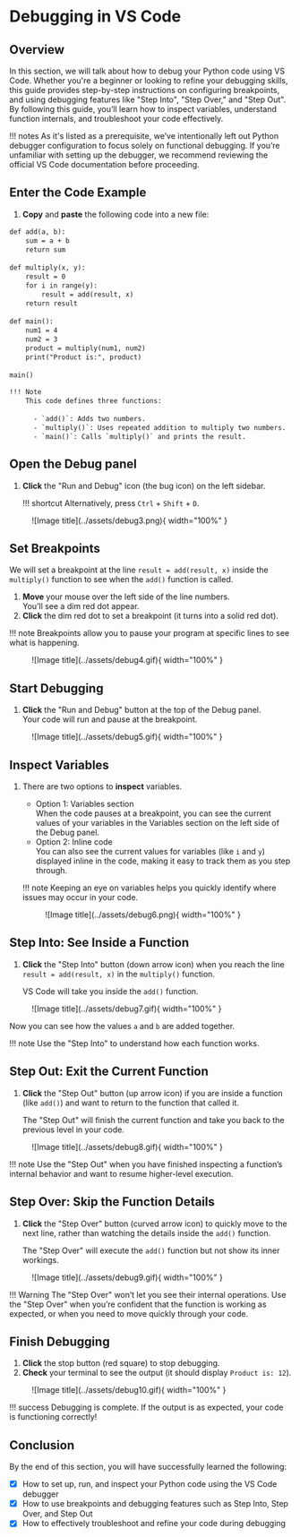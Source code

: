 # Debugging in VS Code

## Overview
In this section, we will talk about how to debug your Python code using VS Code. Whether you're a beginner or looking to refine your debugging skills, this guide provides step-by-step instructions on configuring breakpoints, and using debugging features like "Step Into", "Step Over," and "Step Out". By following this guide, you’ll learn how to inspect variables, understand function internals, and troubleshoot your code effectively.

!!! notes
    As it's listed as a prerequisite, we’ve intentionally left out Python debugger configuration to focus solely on functional debugging. If you’re unfamiliar with setting up the debugger, we recommend reviewing the official VS Code documentation before proceeding.



## Enter the Code Example

1. <span >**Copy**</span> and <span >**paste**</span> the following code into a new file:
``` { .py }
def add(a, b):
    sum = a + b
    return sum

def multiply(x, y):
    result = 0
    for i in range(y):
        result = add(result, x)
    return result

def main():
    num1 = 4
    num2 = 3
    product = multiply(num1, num2)
    print("Product is:", product)

main()
```

    !!! Note
        This code defines three functions:

          - `add()`: Adds two numbers.
          - `multiply()`: Uses repeated addition to multiply two numbers.
          - `main()`: Calls `multiply()` and prints the result.

## Open the Debug panel

1. <span >**Click**</span> the "Run and Debug" icon (the bug icon) on the left sidebar.

    !!! shortcut
        Alternatively, press `Ctrl` + `Shift` + `D`. 

<figure markdown="span">
  ![Image title](../assets/debug3.png){ width="100%" }
</figure>


## Set Breakpoints
We will set a breakpoint at the line `result = add(result, x)` inside the `multiply()` function to see when the `add()` function is called.

1. <span >**Move**</span> your mouse over the left side of the line numbers. <br>You’ll see a dim red dot appear. 
2. <span >**Click**</span> the dim red dot to set a breakpoint (it turns into a solid red dot).

!!! note
    Breakpoints allow you to pause your program at specific lines to see what is happening.


<figure markdown="span">
  ![Image title](../assets/debug4.gif){ width="100%" }
</figure>


## Start Debugging
1. <span >**Click**</span> the "Run and Debug" button at the top of the Debug panel. <br>Your code will run and pause at the breakpoint.

<figure markdown="span">
  ![Image title](../assets/debug5.gif){ width="100%" }
</figure>


## Inspect Variables
1. There are two options to <span >**inspect**</span> variables. 

    - Option 1: Variables section<br>When the code pauses at a breakpoint, you can see the current values of your variables in the Variables section on the left side of the Debug panel. 
    - Option 2: Inline code<br>You can also see the current values for variables (like `i` and `y`) displayed inline in the code, making it easy to track them as you step through.

    !!! note
        Keeping an eye on variables helps you quickly identify where issues may occur in your code.

    <figure markdown="span">
      ![Image title](../assets/debug6.png){ width="100%" }
    </figure>




## Step Into: See Inside a Function
1. <span >**Click**</span> the "Step Into" button (down arrow icon) when you reach the line `result = add(result, x)` in the `multiply()` function.

      VS Code will take you inside the `add()` function. 

<figure markdown="span">
  ![Image title](../assets/debug7.gif){ width="100%" }
</figure>

  Now you can see how the values `a` and `b` are added together.

!!! note
      Use the "Step Into" to understand how each function works.
  



## Step Out: Exit the Current Function
1.  <span >**Click**</span> the "Step Out" button (up arrow icon) if you are inside a function (like `add()`) and want to return to the function that called it. 

    The "Step Out" will finish the current function and take you back to the previous level in your code.
<figure markdown="span">
  ![Image title](../assets/debug8.gif){ width="100%" }
</figure>

!!! note
      Use the "Step Out" when you have finished inspecting a function’s internal behavior and want to resume higher-level execution.



## Step Over: Skip the Function Details
1. <span >**Click**</span> the "Step Over" button (curved arrow icon) to quickly move to the next line,
rather than watching the details inside the `add()` function. 

    The "Step Over" will execute the `add()` function but not show its inner workings.


<figure markdown="span">
  ![Image title](../assets/debug9.gif){ width="100%" }
</figure>


!!! Warning
      The "Step Over" won’t let you see their internal operations. Use the "Step Over" when you’re confident that the function is working as expected, or when you need to move quickly through your code.


## Finish Debugging
1. <span >**Click**</span> the stop button (red square) to stop debugging.
2. <span >**Check**</span> your terminal to see the output (it should display `Product is: 12`).

<figure markdown="span">
  ![Image title](../assets/debug10.gif){ width="100%" }
</figure>


!!! success
    Debugging is complete. If the output is as expected, your code is functioning correctly!

## Conclusion
By the end of this section, you will have successfully learned the following:

- [x] How to set up, run, and inspect your Python code using the VS Code debugger 
- [x] How to use breakpoints and debugging features such as Step Into, Step Over, and Step Out
- [x] How to effectively troubleshoot and refine your code during debugging